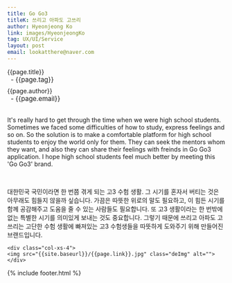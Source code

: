 ```yaml
---
title: Go Go3
titleK: 쓰리고 아파도 고쓰리 
author: Hyeonjeong Ko
link: images/HyeonjeongKo
tag: UX/UI/Service
layout: post
email: lookatthere@naver.com
---	
```


<div class="container">

<div class="deDep">
{{page.title}}<br>
<p style="font-size:15px; margin:0px; padding:0px 0px 0px 8px; margin:0px 0px 8px 0px;">- {{page.tag}}</p>
{{page.author}}<br>
<p style="font-size:15px; margin:0px; padding:0px 0px 0px 8px;">- {{page.email}}</p>
</div>

<br>

<div class="det lato">


It's really hard to get through the time when we were high school students. Sometimes we faced some difficulties of how to study, express feelings and so on. So the solution is to make a comfortable platform for high school students to enjoy the world only for them. They can seek the mentors whom they want, and also they can share their feelings with freinds in Go Go3 application. I hope high school students feel much better by meeting this 'Go Go3' brand.



</div>

<br>

<div class="noto">

대한민국 국민이라면 한 번쯤 겪게 되는 고3 수험 생활. 그 시기를 혼자서 버티는 것은 아무래도 힘들지 않을까 싶습니다. 가끔은 따뜻한 위로의 말도 필요하고, 이 힘든 시기를 함께 공감해주고 도움을 줄 수 있는 사람들도 필요합니다. 또 고3 생활이라는 한 번밖에 없는 특별한 시기를 의미있게 보내는 것도 중요합니다. 그렇기 때문에 쓰리고 아파도 고쓰리는 고단한 수험 생활에 빠져있는 고3 수험생들을 따뜻하게 도와주기 위해 만들어진 브랜드입니다.  


</div>

<div class="row noto">
	
	<div class="col-xs-4">
	<img src="{{site.baseurl}}/{{page.link}}.jpg" class="deImg" alt=""></div>
	
</div>

	

</div> 

{% include footer.html %}